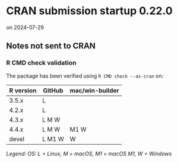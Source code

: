 # CRAN submission startup 0.22.0

on 2024-07-29


## Notes not sent to CRAN

### R CMD check validation

The package has been verified using `R CMD check --as-cran` on:

| R version | GitHub | mac/win-builder |
| --------- | ------ | --------------- |
| 3.5.x     | L      |                 |
| 4.2.x     | L      |                 |
| 4.3.x     | L M  W |                 |
| 4.4.x     | L M  W | M1 W            |
| devel     | L M1 W |    W            |

_Legend: OS: L = Linux, M = macOS, M1 = macOS M1, W = Windows_
